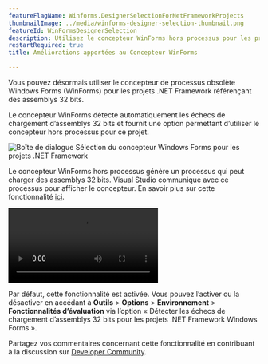 ```yaml
---
featureFlagName: Winforms.DesignerSelectionForNetFrameworkProjects
thumbnailImage: ../media/winforms-designer-selection-thumbnail.png
featureId: WinFormsDesignerSelection
description: Utilisez le concepteur WinForms hors processus pour les projets .NET Framework référençant des assemblys 32 bits.
restartRequired: true
title: Améliorations apportées au Concepteur WinForms

---
```


Vous pouvez désormais utiliser le concepteur de processus obsolète Windows Forms (WinForms) pour les projets .NET Framework référençant des assemblys 32 bits.

Le concepteur WinForms détecte automatiquement les échecs de chargement d’assemblys 32 bits et fournit une option permettant d’utiliser le concepteur hors processus pour ce projet.

![Boîte de dialogue Sélection du concepteur Windows Forms pour les projets .NET Framework](../media/winforms-designer-selection.png "Boîte de dialogue Sélection du concepteur Windows Forms pour les projets .NET Framework")

Le concepteur WinForms hors processus génère un processus qui peut charger des assemblys 32 bits. Visual Studio communique avec ce processus pour afficher le concepteur.
En savoir plus sur cette fonctionnalité [ici](https://aka.ms/winforms/designer/WhatsNewDesignerSelection).

![Sélection du concepteur Windows Forms pour les projets .NET Framework](../media/winforms-designer-selection.mp4 "Sélection du concepteur Windows Forms pour les projets .NET Framework")

Par défaut, cette fonctionnalité est activée. Vous pouvez l’activer ou la désactiver en accédant à **Outils** > **Options** > **Environnement** > **Fonctionnalités d’évaluation** via l’option « Détecter les échecs de chargement d’assemblys 32 bits pour les projets .NET Framework Windows Forms ».

Partagez vos commentaires concernant cette fonctionnalité en contribuant à la discussion sur [Developer Community](https://developercommunity.visualstudio.com/t/WinForms-NET-Framework-Projects-cant-d/1601210).

